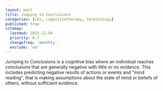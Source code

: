 ```yaml
---
layout: post
title: Jumping to Conclusions 
categories: [cbt, cognitivetherapy, terminology]
published: true
sitemap:
  lastmod: 2015-12-04
  priority: 0.7
  changefreq: 'monthly'
  exclude: 'no'
---
```


<span class="highlight">Jumping to Conclusions</span> is a cognitive bias where an individual reaches conclusions that are generally negative with little or no evidence. This includes predicting negative results of actions or events and "mind reading", that is making assumptions about the state of mind or beliefs of others, without sufficient evidence.
